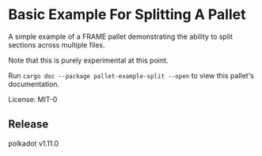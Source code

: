 <!-- markdown-link-check-disable -->
# Basic Example For Splitting A Pallet
A simple example of a FRAME pallet demonstrating the ability to split sections across multiple
files.

Note that this is purely experimental at this point.

Run `cargo doc --package pallet-example-split --open` to view this pallet's documentation.

License: MIT-0


## Release

polkadot v1.11.0
